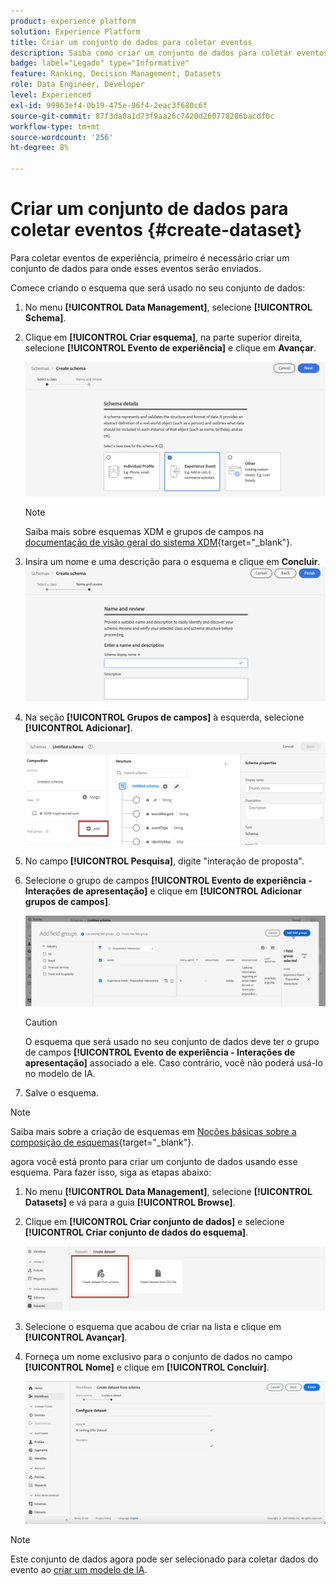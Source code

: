 ```yaml
---
product: experience platform
solution: Experience Platform
title: Criar um conjunto de dados para coletar eventos
description: Saiba como criar um conjunto de dados para coletar eventos
badge: label="Legado" type="Informative"
feature: Ranking, Decision Management, Datasets
role: Data Engineer, Developer
level: Experienced
exl-id: 99963ef4-0b19-475e-96f4-2eac3f680c6f
source-git-commit: 87f3da0a1d73f9aa26c7420d260778286bacdf0c
workflow-type: tm+mt
source-wordcount: '256'
ht-degree: 8%

---
```


# Criar um conjunto de dados para coletar eventos {#create-dataset}

Para coletar eventos de experiência, primeiro é necessário criar um conjunto de dados para onde esses eventos serão enviados.

Comece criando o esquema que será usado no seu conjunto de dados:

1. No menu **[!UICONTROL Data Management]**, selecione **[!UICONTROL Schema]**.

1. Clique em **[!UICONTROL Criar esquema]**, na parte superior direita, selecione **[!UICONTROL Evento de experiência]** e clique em **Avançar**.

   ![](../assets/ai-ranking-xdm-event.png)

   >[!NOTE]
   >
   >Saiba mais sobre esquemas XDM e grupos de campos na [documentação de visão geral do sistema XDM](https://experienceleague.adobe.com/docs/experience-platform/xdm/home.html?lang=pt-BR){target="_blank"}.

1. Insira um nome e uma descrição para o esquema e clique em **Concluir**.
   ![](../assets/ai-ranking-xdm-event-2.png)

1. Na seção **[!UICONTROL Grupos de campos]** à esquerda, selecione **[!UICONTROL Adicionar]**.

   ![](../assets/ai-ranking-fields-groups.png)

1. No campo **[!UICONTROL Pesquisa]**, digite &quot;interação de proposta&quot;.

1. Selecione o grupo de campos **[!UICONTROL Evento de experiência - Interações de apresentação]** e clique em **[!UICONTROL Adicionar grupos de campos]**.

   ![](../assets/ai-ranking-add-field-group.png)

   >[!CAUTION]
   >
   >O esquema que será usado no seu conjunto de dados deve ter o grupo de campos **[!UICONTROL Evento de experiência - Interações de apresentação]** associado a ele. Caso contrário, você não poderá usá-lo no modelo de IA.

1. Salve o esquema.

>[!NOTE]
>
>Saiba mais sobre a criação de esquemas em [Noções básicas sobre a composição de esquemas](https://experienceleague.adobe.com/docs/experience-platform/xdm/schema/composition.html?lang=pt-BR#understanding-schemas){target="_blank"}.

agora você está pronto para criar um conjunto de dados usando esse esquema. Para fazer isso, siga as etapas abaixo:

1. No menu **[!UICONTROL Data Management]**, selecione **[!UICONTROL Datasets]** e vá para a guia **[!UICONTROL Browse]**.

1. Clique em **[!UICONTROL Criar conjunto de dados]** e selecione **[!UICONTROL Criar conjunto de dados do esquema]**.

   ![](../assets/ai-ranking-create-dataset-from-schema.png)

1. Selecione o esquema que acabou de criar na lista e clique em **[!UICONTROL Avançar]**.

1. Forneça um nome exclusivo para o conjunto de dados no campo **[!UICONTROL Nome]** e clique em **[!UICONTROL Concluir]**.

   ![](../assets/ai-ranking-dataset-name.png)

>[!NOTE]
>
>Este conjunto de dados agora pode ser selecionado para coletar dados do evento ao [criar um modelo de IA](../ranking/create-ranking-strategies.md).
